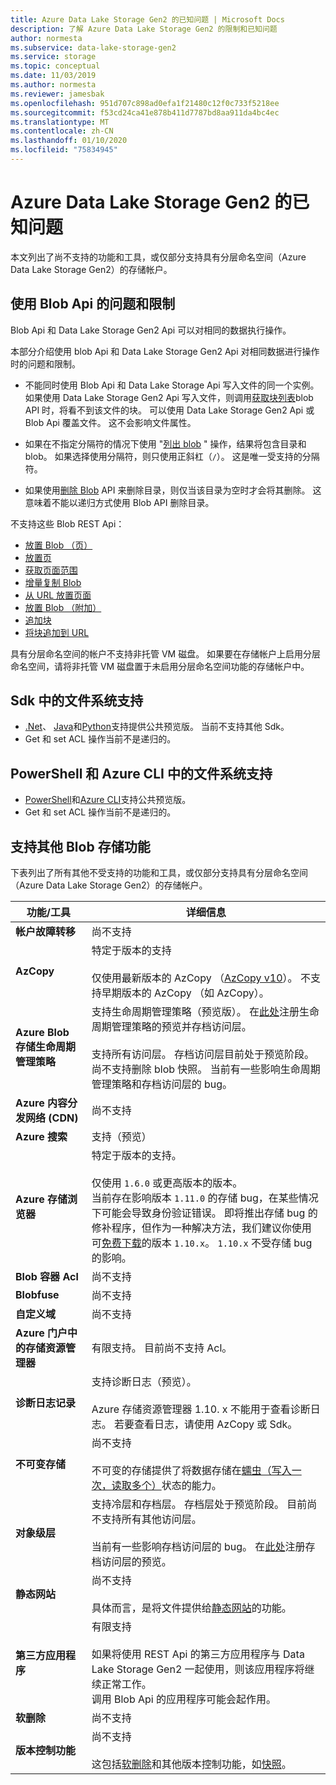 ```yaml
---
title: Azure Data Lake Storage Gen2 的已知问题 | Microsoft Docs
description: 了解 Azure Data Lake Storage Gen2 的限制和已知问题
author: normesta
ms.subservice: data-lake-storage-gen2
ms.service: storage
ms.topic: conceptual
ms.date: 11/03/2019
ms.author: normesta
ms.reviewer: jamesbak
ms.openlocfilehash: 951d707c898ad0efa1f21480c12f0c733f5218ee
ms.sourcegitcommit: f53cd24ca41e878b411d7787bd8aa911da4bc4ec
ms.translationtype: MT
ms.contentlocale: zh-CN
ms.lasthandoff: 01/10/2020
ms.locfileid: "75834945"
---
```

# <a name="known-issues-with-azure-data-lake-storage-gen2"></a>Azure Data Lake Storage Gen2 的已知问题

本文列出了尚不支持的功能和工具，或仅部分支持具有分层命名空间（Azure Data Lake Storage Gen2）的存储帐户。

<a id="blob-apis-disabled" />

## <a name="issues-and-limitations-with-using-blob-apis"></a>使用 Blob Api 的问题和限制

Blob Api 和 Data Lake Storage Gen2 Api 可以对相同的数据执行操作。

本部分介绍使用 blob Api 和 Data Lake Storage Gen2 Api 对相同数据进行操作时的问题和限制。

* 不能同时使用 Blob Api 和 Data Lake Storage Api 写入文件的同一个实例。 如果使用 Data Lake Storage Gen2 Api 写入文件，则调用[获取块列表](https://docs.microsoft.com/rest/api/storageservices/get-block-list)blob API 时，将看不到该文件的块。 可以使用 Data Lake Storage Gen2 Api 或 Blob Api 覆盖文件。 这不会影响文件属性。

* 如果在不指定分隔符的情况下使用 "[列出 blob](https://docs.microsoft.com/rest/api/storageservices/list-blobs) " 操作，结果将包含目录和 blob。 如果选择使用分隔符，则只使用正斜杠（`/`）。 这是唯一受支持的分隔符。

* 如果使用[删除 Blob](https://docs.microsoft.com/rest/api/storageservices/delete-blob) API 来删除目录，则仅当该目录为空时才会将其删除。 这意味着不能以递归方式使用 Blob API 删除目录。

不支持这些 Blob REST Api：

* [放置 Blob （页）](https://docs.microsoft.com/rest/api/storageservices/put-blob)
* [放置页](https://docs.microsoft.com/rest/api/storageservices/put-page)
* [获取页面范围](https://docs.microsoft.com/rest/api/storageservices/get-page-ranges)
* [增量复制 Blob](https://docs.microsoft.com/rest/api/storageservices/incremental-copy-blob)
* [从 URL 放置页面](https://docs.microsoft.com/rest/api/storageservices/put-page-from-url)
* [放置 Blob （附加）](https://docs.microsoft.com/rest/api/storageservices/put-blob)
* [追加块](https://docs.microsoft.com/rest/api/storageservices/append-block)
* [将块追加到 URL](https://docs.microsoft.com/rest/api/storageservices/append-block-from-url)

具有分层命名空间的帐户不支持非托管 VM 磁盘。 如果要在存储帐户上启用分层命名空间，请将非托管 VM 磁盘置于未启用分层命名空间功能的存储帐户中。

<a id="api-scope-data-lake-client-library" />

## <a name="filesystem-support-in-sdks"></a>Sdk 中的文件系统支持

- [.Net](data-lake-storage-directory-file-acl-dotnet.md)、 [Java](data-lake-storage-directory-file-acl-java.md)和[Python](data-lake-storage-directory-file-acl-python.md)支持提供公共预览版。 当前不支持其他 Sdk。
- Get 和 set ACL 操作当前不是递归的。

## <a name="filesystem-support-in-powershell-and-azure-cli"></a>PowerShell 和 Azure CLI 中的文件系统支持

- [PowerShell](data-lake-storage-directory-file-acl-powershell.md)和[Azure CLI](data-lake-storage-directory-file-acl-cli.md)支持公共预览版。
- Get 和 set ACL 操作当前不是递归的。

## <a name="support-for-other-blob-storage-features"></a>支持其他 Blob 存储功能

下表列出了所有其他不受支持的功能和工具，或仅部分支持具有分层命名空间（Azure Data Lake Storage Gen2）的存储帐户。

| 功能/工具    | 详细信息    |
|--------|-----------|
| **帐户故障转移** |尚不支持|
| **AzCopy** | 特定于版本的支持 <br><br>仅使用最新版本的 AzCopy （[AzCopy v10](https://docs.microsoft.com/azure/storage/common/storage-use-azcopy-v10?toc=%2fazure%2fstorage%2ftables%2ftoc.json)）。 不支持早期版本的 AzCopy （如 AzCopy）。|
| **Azure Blob 存储生命周期管理策略** | 支持生命周期管理策略（预览版）。  在[此处](https://forms.office.com/Pages/ResponsePage.aspx?id=v4j5cvGGr0GRqy180BHbR2EUNXd_ZNJCq_eDwZGaF5VURjFLTDRGS0Q4VVZCRFY5MUVaTVJDTkROMi4u)注册生命周期管理策略的预览并存档访问层。   <br><br>支持所有访问层。 存档访问层目前处于预览阶段。 尚不支持删除 blob 快照。  当前有一些影响生命周期管理策略和存档访问层的 bug。  |
| **Azure 内容分发网络 (CDN)** | 尚不支持|
| **Azure 搜索** |支持（预览）|
| **Azure 存储浏览器** | 特定于版本的支持。 <br><br>仅使用 `1.6.0` 或更高版本的版本。 <br> 当前存在影响版本 `1.11.0` 的存储 bug，在某些情况下可能会导致身份验证错误。 即将推出存储 bug 的修补程序，但作为一种解决方法，我们建议你使用可[免费下载](https://docs.microsoft.com/azure/vs-azure-tools-storage-explorer-relnotes)的版本 `1.10.x`。 `1.10.x` 不受存储 bug 的影响。|
| **Blob 容器 Acl** |尚不支持|
| **Blobfuse** |尚不支持|
| **自定义域** |尚不支持|
| **Azure 门户中的存储资源管理器** | 有限支持。 目前尚不支持 Acl。 |
| **诊断日志记录** |支持诊断日志（预览）。 <br><br>Azure 存储资源管理器 1.10. x 不能用于查看诊断日志。 若要查看日志，请使用 AzCopy 或 Sdk。
| **不可变存储** |尚不支持 <br><br>不可变的存储提供了将数据存储在[蠕虫（写入一次，读取多个）](https://docs.microsoft.com/azure/storage/blobs/storage-blob-immutable-storage)状态的能力。|
| **对象级层** |支持冷层和存档层。 存档层处于预览阶段。 目前尚不支持所有其他访问层。 <br><br> 当前有一些影响存档访问层的 bug。  在[此处](https://forms.office.com/Pages/ResponsePage.aspx?id=v4j5cvGGr0GRqy180BHbR2EUNXd_ZNJCq_eDwZGaF5VURjFLTDRGS0Q4VVZCRFY5MUVaTVJDTkROMi4u)注册存档访问层的预览。|
| **静态网站** |尚不支持 <br><br>具体而言，是将文件提供给[静态网站](https://docs.microsoft.com/azure/storage/blobs/storage-blob-static-website)的功能。|
| **第三方应用程序** | 有限支持 <br><br>如果将使用 REST Api 的第三方应用程序与 Data Lake Storage Gen2 一起使用，则该应用程序将继续正常工作。 <br>调用 Blob Api 的应用程序可能会起作用。|
|**软删除** |尚不支持|
| **版本控制功能** |尚不支持 <br><br>这包括[软删除](https://docs.microsoft.com/azure/storage/blobs/storage-blob-soft-delete)和其他版本控制功能，如[快照](https://docs.microsoft.com/rest/api/storageservices/creating-a-snapshot-of-a-blob)。|


